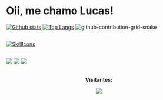 # Oii, me chamo Lucas!
 <a href="#">![Github stats](https://github-readme-stats.vercel.app/api?username=luszicas&theme=blueberry&count_private=true&hide_border=true&line_height=20)</a>
  <a href="#">![Top Langs](https://github-readme-stats.vercel.app/api/top-langs/?username=luszicas&layout=compact&theme=blueberry&count_private=true&hide_border=true)</a>
  ![github-contribution-grid-snake](https://user-images.githubusercontent.com/127353307/223878413-7bc60a8c-b971-43b9-af84-43aeee49f0eb.svg)
  <br>
  ##
[![SkillIcons](https://skillicons.dev/icons?i=js,html,css,figma,bootstrap)](https://skillicons.dev)<br/>
##
<div>
  <a href="https://www.instagram.com/luszicas?igsh=MXd3Z2N2Y3UxaWgxcQ==" taget"_blank"><img src="https://img.shields.io/badge/Instagram-E4405F?style=for-the-badge&logo=instagram&logoColor=white)"></a>
  <a href="#" taget"_blank"><img src="https://img.shields.io/badge/LinkedIn-0077B5?style=for-the-badge&logo=linkedin&logoColor=white"></a>
 <a href="mailto:lucashuerdo47@gmail.com" targey="_blank"><img src="https://img.shields.io/badge/Gmail-D14836?style=for-the-badge&logo=gmail&logoColor=white"></a> &nbsp;
</div>


<div align="center">
<br><p align="centre"><b>Visitantes:</b></p>  
<p align="center"><img align="center" src="https://profile-counter.glitch.me/{luszicas}/count.svg" /></p> 
<br>
</div>


  



